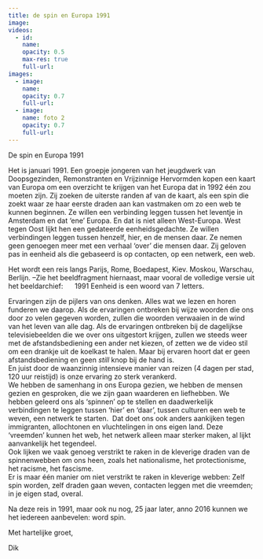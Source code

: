 ```yaml
---
title: de spin en Europa 1991
image:
videos:
  - id:
    name:
    opacity: 0.5
    max-res: true
    full-url:
images:
  - image:
    name:
    opacity: 0.7
    full-url:
  - image:
    name: foto 2
    opacity: 0.7
    full-url:
---
```



De spin en Europa 1991

Het is januari 1991. Een groepje jongeren van het jeugdwerk van Doopsgezinden, Remonstranten en Vrijzinnige Hervormden kopen een kaart van Europa om een overzicht te krijgen van het Europa dat in 1992 &eacute;&eacute;n zou moeten zijn. Zij zoeken de uiterste randen af van de kaart, als een spin die zoekt waar ze haar eerste draden aan kan vastmaken om zo een web te kunnen beginnen. Ze willen een verbinding leggen tussen het leventje in Amsterdam en dat ‘ene’ Europa. En dat is niet alleen West-Europa. West tegen Oost lijkt hen een gedateerde eenheidsgedachte. Ze willen verbindingen leggen tussen henzelf, hier, en de mensen daar. Ze nemen geen genoegen meer met een verhaal ‘over’ die mensen daar. Zij geloven pas in eenheid als die gebaseerd is op contacten, op een netwerk, een web.

Het wordt een reis langs Parijs, Rome, Boedapest, Kiev. Moskou, Warschau, Berlijn. –Zie het beeldfragment hiernaast, maar vooral de volledige versie uit het beeldarchief: &nbsp; &nbsp; &nbsp;1991 Eenheid is een woord van 7 letters.

Ervaringen zijn de pijlers van ons denken. Alles wat we lezen en horen funderen we daarop. Als de ervaringen ontbreken bij wijze woorden die ons door zo velen gegeven worden, zullen die woorden verwaaien in de wind van het leven van alle dag. Als de ervaringen ontbreken bij de dagelijkse televisiebeelden die we over ons uitgestort krijgen, zullen we steeds weer met de afstandsbediening een ander net kiezen, of zetten we de video stil om een drankje uit de koelkast te halen. Maar bij ervaren hoort dat er geen afstandsbediening en geen *still* knop bij de hand is.
<br>En juist door de waanzinnig intensieve manier van reizen (4 dagen per stad, 120 uur reistijd) is onze ervaring zo sterk verankerd.
<br>We hebben de samenhang in ons Europa gezien, we hebben de mensen gezien en gesproken, die we zijn gaan waarderen en liefhebben. We hebben geleerd ons als ‘spinnen’ op te stellen en daadwerkelijk verbindingen te leggen tussen ‘hier’ en ‘daar’, tussen culturen een web te weven, een netwerk te starten.&nbsp; Dat doet ons ook anders aankijken tegen immigranten, allochtonen en vluchtelingen in ons eigen land. Deze ‘vreemden’ kunnen het web, het netwerk alleen maar sterker maken, al lijkt aanvankelijk het tegendeel.
<br>Ook lijken we vaak genoeg verstrikt te raken in de kleverige draden van de spinnenwebben om ons heen, zoals het nationalisme, het protectionisme, het racisme, het fascisme.
<br>Er is maar &eacute;&eacute;n manier om niet verstrikt te raken in kleverige webben: Zelf spin worden, zelf draden gaan weven, contacten leggen met die vreemden; in je eigen stad, overal.

Na deze reis in 1991, maar ook nu nog, 25 jaar later, anno 2016 kunnen we het iedereen aanbevelen: word spin.

Met hartelijke groet,

Dik
